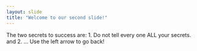 ```yaml
---
layout: slide
title: "Welcome to our second slide!"
---
```

The two secrets to success are: 1. Do not tell every one ALL your secrets.
and 2. ...
Use the left arrow to go back!
